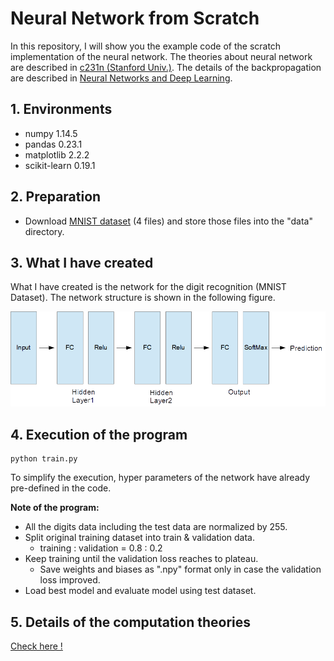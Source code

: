 # Neural Network from Scratch
In this repository, I will show you the example code of the scratch implementation of the neural network. The theories about neural network are described in [c231n (Stanford Univ.)](http://cs231n.github.io/). The details of the backpropagation are described in [Neural Networks and Deep Learning](http://neuralnetworksanddeeplearning.com/chap2.html).

## 1. Environments
- numpy 1.14.5
- pandas 0.23.1
- matplotlib 2.2.2
- scikit-learn 0.19.1

## 2. Preparation
- Download [MNIST dataset]((http://yann.lecun.com/exdb/mnist/)) (4 files) and store those files into the "data" directory.

## 3. What I have created
What I have created is the network for the digit recognition (MNIST Dataset). The network structure is shown in the following figure.

![](images/fig1.png)

## 4. Execution of the program
```
python train.py
```
To simplify the execution, hyper parameters of the network have already pre-defined in the code.

__Note of the program:__
- All the digits data including the test data are normalized by 255.
- Split original training dataset into train & validation data.  
  - training : validation = 0.8 : 0.2
- Keep training until the validation loss reaches to plateau.
  - Save weights and biases as ".npy" format only in case the validation loss improved.
- Load best model and evaluate model using test dataset.

## 5. Details of the computation theories
[Check here !](explanation.ipynb)
